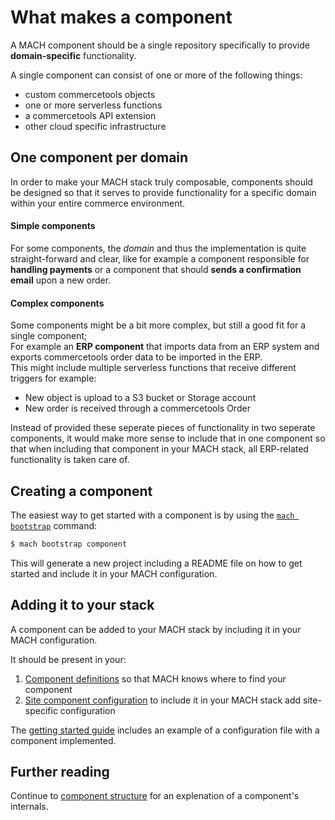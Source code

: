 # What makes a component

A MACH component should be a single repository specifically to provide **domain-specific** functionality.

A single component can consist of one or more of the following things:

- custom commercetools objects
- one or more serverless functions
- a commercetools API extension
- other cloud specific infrastructure

## One component per domain

In order to make your MACH stack truly composable, components should be designed so that it serves to provide functionality for a specific domain within your entire commerce environment.

#### Simple components
For some components, the *domain* and thus the implementation is quite straight-forward and clear, like for example a component responsible for **handling payments** or a component that should **sends a confirmation email** upon a new order.

#### Complex components
Some components might be a bit more complex, but still a good fit for a single component;  
For example an **ERP component** that imports data from an ERP system and exports commercetools order data to be imported in the ERP.  
This might include multiple serverless functions that receive different triggers for example:

- New object is upload to a S3 bucket or Storage account
- New order is received through a commercetools Order

Instead of provided these seperate pieces of functionality in two seperate components, it would make more sense to include that in one component so that when including that component in your MACH stack, all ERP-related functionality is taken care of.

## Creating a component

The easiest way to get started with a component is by using the [`mach bootstrap`](../workflow/cli.md#bootstrap) command:

```bash
$ mach bootstrap component
```

This will generate a new project including a README file on how to get started and include it in your MACH configuration.

## Adding it to your stack

A component can be added to your MACH stack by including it in your MACH configuration.

It should be present in your:

1. [Component definitions](../syntax.md#components) so that MACH knows where to find your component
2. [Site component configuration](../syntax#component-configurations.md) to include it in your MACH stack add site-specific configuration

The [getting started guide](../gettingstarted.md) includes an example of a configuration file with a component implemented.

## Further reading

Continue to [component structure](./structure.md) for an explenation of a component's internals.